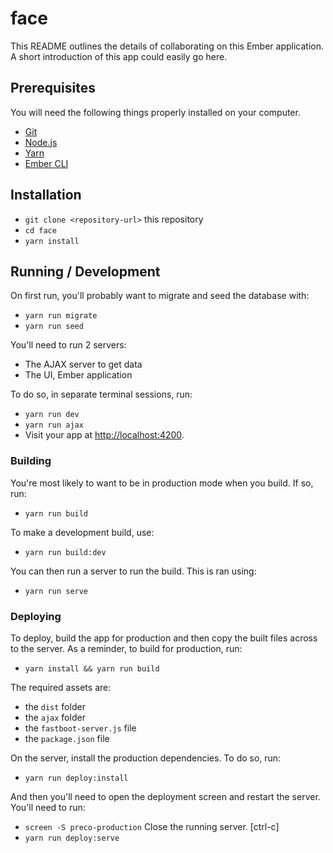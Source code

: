 # face

This README outlines the details of collaborating on this Ember application.
A short introduction of this app could easily go here.

## Prerequisites

You will need the following things properly installed on your computer.

* [Git](https://git-scm.com/)
* [Node.js](https://nodejs.org/)
* [Yarn](https://yarnpkg.com/)
* [Ember CLI](https://ember-cli.com/)

## Installation

* `git clone <repository-url>` this repository
* `cd face`
* `yarn install`

## Running / Development

On first run, you'll probably want to migrate and seed the database with:
* `yarn run migrate`
* `yarn run seed`

You'll need to run 2 servers:
* The AJAX server to get data
* The UI, Ember application

To do so, in separate terminal sessions, run:
* `yarn run dev`
* `yarn run ajax`
* Visit your app at [http://localhost:4200](http://localhost:4200).

### Building

You're most likely to want to be in production mode when you build.
If so, run:
* `yarn run build`

To make a development build, use:
* `yarn run build:dev`

You can then run a server to run the build.
This is ran using:
* `yarn run serve`

### Deploying

To deploy, build the app for production and then copy the built files across to the server.
As a reminder, to build for production, run:
* `yarn install && yarn run build`

The required assets are:
* the `dist` folder
* the `ajax` folder
* the `fastboot-server.js` file
* the `package.json` file

On the server, install the production dependencies.
To do so, run:
* `yarn run deploy:install`

And then you'll need to open the deployment screen and restart the server.
You'll need to run:
* `screen -S preco-production`
Close the running server. [ctrl-c]
* `yarn run deploy:serve`
